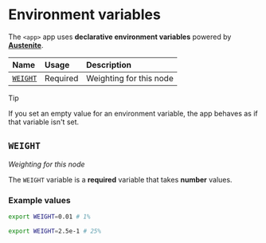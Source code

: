 # Environment variables

The `<app>` app uses **declarative environment variables** powered by
**[Austenite]**.

[austenite]: https://github.com/ezzatron/austenite

| Name                | Usage    | Description             |
| :------------------ | :------- | :---------------------- |
| [`WEIGHT`](#weight) | Required | Weighting for this node |

<!-- prettier-ignore-start -->

> [!TIP]
> If you set an empty value for an environment variable, the app behaves as if that variable isn't set.

<!-- prettier-ignore-end -->

## `WEIGHT`

_Weighting for this node_

The `WEIGHT` variable is a **required** variable that takes **number** values.

### Example values

```sh
export WEIGHT=0.01 # 1%
```

```sh
export WEIGHT=2.5e-1 # 25%
```
